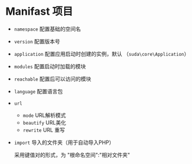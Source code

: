 # Manifast 项目

- `namespace` 配置基础的空间名
- `version` 配置版本号
- `application` 配置应用启动时创建的实例，默认 （`suda\core\Application`）
- `modules` 配置启动时加载的模块
- `reachable` 配置后可以访问的模块
- `language` 配置语言包
- `url`
    - `mode` URL解析模式
    - `beautify` URL美化
    - `rewrite` URL 重写
- `import` 导入的文件夹（用于自动导入PHP）

    采用键值对的形式，为  "根命名空间":"相对文件夹"
